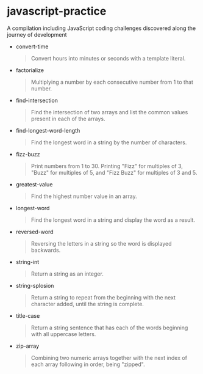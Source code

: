 # javascript-practice

A compilation including JavaScript coding challenges discovered along the journey of development

- convert-time

  > Convert hours into minutes or seconds with a template literal.

- factorialize

  > Multiplying a number by each consecutive number from 1 to that number.

- find-intersection

  > Find the intersection of two arrays and list the common values present in each of the arrays.

- find-longest-word-length

  > Find the longest word in a string by the number of characters.

- fizz-buzz

  > Print numbers from 1 to 30. Printing "Fizz" for multiples of 3, "Buzz" for multiples of 5, and "Fizz Buzz" for multiples of 3 and 5.

- greatest-value

  > Find the highest number value in an array.

- longest-word

  > Find the longest word in a string and display the word as a result.

- reversed-word

  > Reversing the letters in a string so the word is displayed backwards.

- string-int

  > Return a string as an integer.

- string-splosion

  > Return a string to repeat from the beginning with the next character added, until the string is complete.

- title-case

  > Return a string sentence that has each of the words beginning with all uppercase letters.

- zip-array

  > Combining two numeric arrays together with the next index of each array following in order, being "zipped".